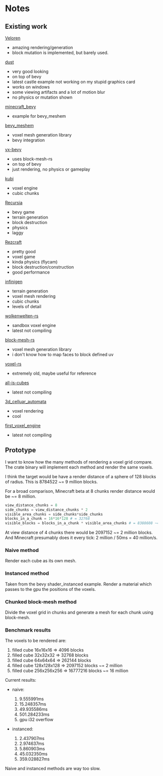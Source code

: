# Notes

## Existing work

[Veloren](https://github.com/veloren/veloren)
- amazing rendering/generation
- block mutation is implemented, but barely used.

[dust](https://github.com/dust-engine/dust)
- very good looking
- on top of bevy
- latest castle example not working on my stupid graphics card
- works on windows
- some viewing artifacts and a lot of motion blur
- no physics or mutation shown

[minecraft_bevy](https://github.com/Adamkob12/minecraft_bevy)
- example for bevy_meshem

[bevy_meshem](https://github.com/Adamkob12/bevy_meshem)
- voxel mesh generation library
- bevy integration

[vx-bevy](https://github.com/Game4all/vx_bevy)
- uses block-mesh-rs
- on top of bevy
- just rendering, no physics or gameplay

[kubi](https://github.com/griffi-gh/kubi)
- voxel engine
- cubic chunks

[Recursia](https://github.com/jim-works/Recursia)
- bevy game
- terrain generation
- block destruction
- physics
- laggy

[Rezcraft](https://github.com/Shapur1234/Rezcraft)
- pretty good
- voxel game
- kinda physics (flycam)
- block destruction/construction
- good performance

[infinigen](https://github.com/jameshiew/infinigen)
- terrain generation
- voxel mesh rendering
- cubic chunks
- levels of detail

[wolkenwelten-rs](https://github.com/wolkenwelten/wolkenwelten-rs)
- sandbox voxel engine
- latest not compiling

[block-mesh-rs](https://github.com/bonsairobo/block-mesh-rs)
- voxel mesh generation library
- i don't know how to map faces to block defined uv

[voxel-rs](https://github.com/voxel-rs/voxel-rs)
- extremely old, maybe useful for reference

[all-is-cubes](https://github.com/kpreid/all-is-cubes)
- latest not compiling

[3d_celluar_automata](https://github.com/TanTanDev/3d_celluar_automata)
- voxel rendering
- cool

[first_voxel_engine](https://github.com/TanTanDev/first_voxel_engine)
- latest not compiling


## Prototype

I want to know how the many methods of rendering a voxel grid compare.
The crate binary will implement each method and render the same voxels.

I think the target would be have a render distance of a sphere of 128 blocks of radius.
This is 8784522 ~= 9 million blocks.

For a broad comparison, Minecraft beta at 8 chunks render distance would be ~= 8 million.
``` python
view_distance_chunks = 8
side_chunks = view_distance_chunks * 2
visible_area_chunks = side_chunks*side_chunks
blocks_in_a_chunk = 16*16*128 # = 32768
visible_blocks = blocks_in_a_chunk * visible_area_chunks # = 8388608 ~= 8 million
```
At view distance of 4 chunks there would be 2097152 ~= 2 million blocks.
And Minecraft presumably does it every tick: 2 million / 50ms = 40 million/s.

### Naive method

Render each cube as its own mesh.

### Instanced method

Taken from the bevy shader_instanced example.
Render a material which passes to the gpu the positions of the voxels.

### Chunked block-mesh method

Divide the voxel grid in chunks and generate a mesh for each chunk using block-mesh.

### Benchmark results

The voxels to be rendered are:
1. filled cube 16x16x16 => 4096 blocks
2. filled cube 32x32x32 => 32768 blocks
3. filled cube 64x64x64 => 262144 blocks
4. filled cube 128x128x128 => 2097152 blocks ~= 2 million
5. filled cube 256x256x256 => 16777216 blocks ~= 16 million

Current results:
- naive: 
    1. 9.555991ms
    2. 15.248357ms
    3. 49.935586ms
    4. 501.284233ms
    5. gpu i32 overflow

- instanced:
    1. 2.437907ms
    2. 2.974637ms
    3. 5.860903ms
    4. 45.032350ms
    5. 359.028827ms

Naive and instanced methods are way too slow.
